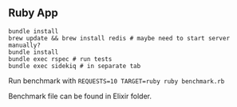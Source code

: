 ## Ruby App

```
bundle install
brew update && brew install redis # maybe need to start server manually?
bundle install
bundle exec rspec # run tests
bundle exec sidekiq # in separate tab
```

Run benchmark with `REQUESTS=10 TARGET=ruby ruby benchmark.rb`

Benchmark file can be found in Elixir folder.